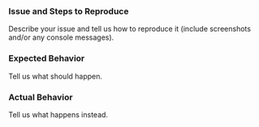 ### Issue and Steps to Reproduce
Describe your issue and tell us how to reproduce it (include screenshots and/or any console messages).

### Expected Behavior
Tell us what should happen.

### Actual Behavior
Tell us what happens instead.
